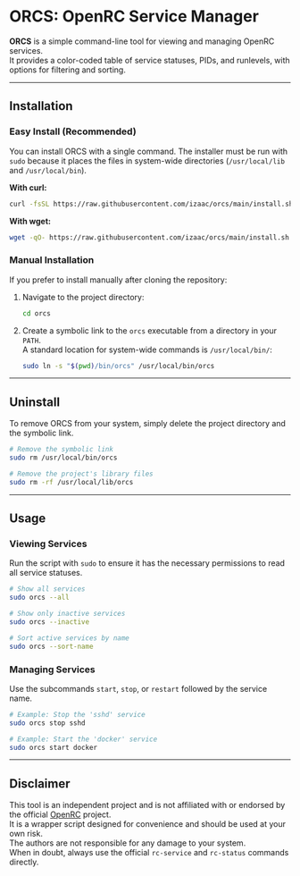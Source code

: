 # ORCS: OpenRC Service Manager

**ORCS** is a simple command-line tool for viewing and managing OpenRC services.  
It provides a color-coded table of service statuses, PIDs, and runlevels, with options for filtering and sorting.

---

## Installation

### Easy Install (Recommended)

You can install ORCS with a single command. The installer must be run with `sudo` because it places the files in system-wide directories (`/usr/local/lib` and `/usr/local/bin`).

**With curl:**

```sh
curl -fsSL https://raw.githubusercontent.com/izaac/orcs/main/install.sh | sudo sh
```

**With wget:**

```sh
wget -qO- https://raw.githubusercontent.com/izaac/orcs/main/install.sh | sudo sh
```

### Manual Installation

If you prefer to install manually after cloning the repository:

1. Navigate to the project directory:

   ```sh
   cd orcs
   ```

2. Create a symbolic link to the `orcs` executable from a directory in your `PATH`.  
   A standard location for system-wide commands is `/usr/local/bin/`:

   ```sh
   sudo ln -s "$(pwd)/bin/orcs" /usr/local/bin/orcs
   ```

---

## Uninstall

To remove ORCS from your system, simply delete the project directory and the symbolic link.

```sh
# Remove the symbolic link
sudo rm /usr/local/bin/orcs

# Remove the project's library files
sudo rm -rf /usr/local/lib/orcs
```

---

## Usage

### Viewing Services

Run the script with `sudo` to ensure it has the necessary permissions to read all service statuses.

```sh
# Show all services
sudo orcs --all

# Show only inactive services
sudo orcs --inactive

# Sort active services by name
sudo orcs --sort-name
```

### Managing Services

Use the subcommands `start`, `stop`, or `restart` followed by the service name.

```sh
# Example: Stop the 'sshd' service
sudo orcs stop sshd

# Example: Start the 'docker' service
sudo orcs start docker
```

---

## Disclaimer

This tool is an independent project and is not affiliated with or endorsed by the official [OpenRC](https://github.com/OpenRC/openrc) project.  
It is a wrapper script designed for convenience and should be used at your own risk.  
The authors are not responsible for any damage to your system.  
When in doubt, always use the official `rc-service` and `rc-status` commands directly.
